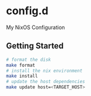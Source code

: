 # config.d

My NixOS Configuration

## Getting Started

```bash
# format the disk
make format
# install the nix environment
make install
# update the host dependencies
make update host=<TARGET_HOST>
```
